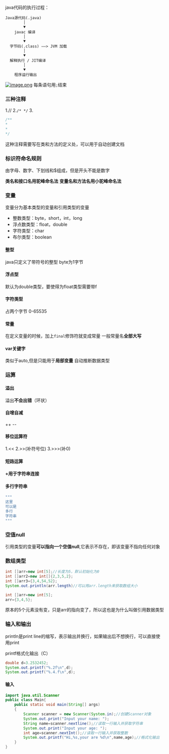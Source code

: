 java代码的执行过程：
```
Java源代码(.java)
        │
        ▼
    javac 编译
        │
        ▼
  字节码(.class) ——> JVM 加载
        │
        ▼
  解释执行 / JIT编译
        │
        ▼
    程序运行输出
```
[![image.png](https://pic1.imgdb.cn/item/68cf775bc5157e1a882107ad.png)](https://pic1.imgdb.cn/item/68cf775bc5157e1a882107ad.png)
每条语句用`;`结束

### 三种注释
1.//
2.`/* */`
3.
```java
/**
*
*
*/
```
这种注释需要写在类和方法的定义处，可以用于自动创建文档

### 标识符命名规则
由字母、数字、下划线和$组成，但是开头不能是数字

**类名和接口名用驼峰命名法**
**变量名和方法名用小驼峰命名法**
### 变量
变量分为基本类型的变量和引用类型的变量

- 整数类型：byte，short，int，long
- 浮点数类型：float，double
- 字符类型：char
- 布尔类型：boolean

#### 整型
java只定义了带符号的整型
byte为1字节

#### 浮点型
默认为double类型，要使得为float类型需要带f

#### 字符类型
占两个字节 0-65535

#### 常量
在定义变量的时候，加上`final`修饰符就变成常量
一般常量名**全部大写**

#### var关键字
类似于auto,但是只能用于**局部变量**
自动推断数据类型

### 运算
#### 溢出
溢出**不会出错**（环状）

#### 自增自减
++ --

#### 移位运算符
1.<<
2.>>(补符号位)
3.>>>(补0)

#### 短路运算

#### +用于字符串连接

#### 多行字符串
```java
"""
这里
可以是
多行
字符串
"""
```

### 空值null
引用类型的变量**可以指向一个空值null**,它表示不存在，即该变量不指向任何对象


### 数组类型
```java
int []arr=new int[5];//长度为5，默认初始化为0
int []arr2=new int[]{2,3,5,2};
int []arr3={3,4,54,52};
System.out.println(arr.length)//可以用arr.length来获取数组大小
```

```java
int []arr=new int[5];
arr={3,4,5};
```
原本的5个元素没有变，只是arr的指向变了，所以这也是为什么叫做引用数据类型


### 输入和输出
println是print line的缩写，表示输出并换行，如果输出后不想换行，可以直接使用print

printf格式化输出（C）
```java
double d=3.2532452;
System.out.printf("%.2f\n",d);
System.out.printf("%.4.f\n",d);
```

#### 输入
```java
import java.util.Scanner
public class Main{
	public static void main(String[] args)
	{
		Scanner scanner = new Scanner(System.in);//创建Scanner对象
		System.out.print("Input your name: ");
		String name=scanner.nextline();//读取一行输入并获取字符串
		System.out.print("Input your age: ");
		int age=scanner.nextInt();//读取一行输入并获取整数
		System.out.printf("Hi,%s,your are %d\n",name,age);//格式化输出
	}
}
```